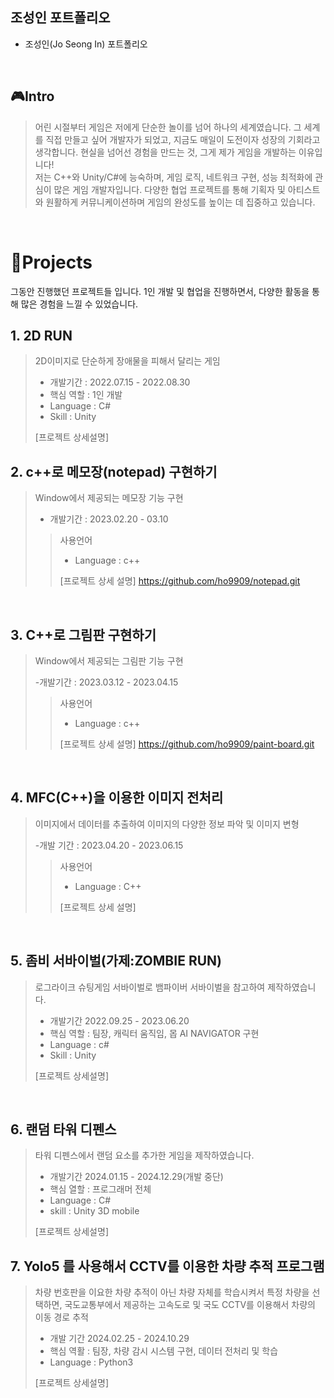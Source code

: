 ## 조성인 포트폴리오
 - 조성인(Jo Seong In) 포트폴리오

<br />

## 🎮Intro
> 어린 시절부터 게임은 저에게 단순한 놀이를 넘어 하나의 세계였습니다.
> 그 세계를 직접 만들고 싶어 개발자가 되었고, 지금도 매일이 도전이자 성장의 기회라고 생각합니다.
> 현실을 넘어선 경험을 만드는 것, 그게 제가 게임을 개발하는 이유입니다!
> <br />
> 저는 C++와 Unity/C#에 능숙하며, 게임 로직, 네트워크 구현, 성능 최적화에 관심이 많은 게임 개발자입니다.
> 다양한 협업 프로젝트를 통해 기획자 및 아티스트와 원활하게 커뮤니케이션하며 게임의 완성도를 높이는 데 집중하고 있습니다.

<br />

# 📝Projects
그동안 진행했던 프로젝트들 입니다.
1인 개발 및 협업을 진행하면서, 다양한 활동을 통해 많은 경험을 느낄 수 있었습니다.

## 1. 2D RUN
> 2D이미지로 단순하게 장애물을 피해서 달리는 게임
>
> - 개발기간 : 2022.07.15 - 2022.08.30
> - 핵심 역할 : 1인 개발
> - Language : C#
> - Skill : Unity
>
> [프로젝트 상세설명] 


## 2. c++로 메모장(notepad) 구현하기
> Window에서 제공되는 메모장 기능 구현
>
> - 개발기간 : 2023.02.20 - 03.10
>
>> 사용언어
>> - Language : c++
>>
>> [프로젝트 상세 설명] https://github.com/ho9909/notepad.git
>>

<br />

## 3. C++로 그림판 구현하기
> Window에서 제공되는 그림판 기능 구현
>
> -개발기간 : 2023.03.12 - 2023.04.15
>
>> 사용언어
>> - Language : c++
>>
>> [프로젝트 상세 설명] https://github.com/ho9909/paint-board.git
>>

<br />

## 4. MFC(C++)을 이용한 이미지 전처리
> 이미지에서 데이터를 추출하여 이미지의 다양한 정보 파악 및 이미지 변형
>
> -개발 기간 : 2023.04.20 - 2023.06.15
>
>> 사용언어
>> - Language : C++
>>
>> [프로젝트 상세 설명]
>>

<br />

## 5. 좀비 서바이벌(가제:ZOMBIE RUN)
> 로그라이크 슈팅게임 서바이벌로 뱀파이버 서바이벌을 참고하여 제작하였습니다.
>
> - 개발기간 2022.09.25 - 2023.06.20
> - 핵심 역할 : 팀장, 캐릭터 움직임, 몹 AI NAVIGATOR 구현
> - Language : c#
> - Skill : Unity
> 
> [프로젝트 상세설명]

<br />

## 6. 랜덤 타워 디펜스
> 타워 디펜스에서 랜덤 요소를 추가한 게임을 제작하였습니다.
>
> - 개발기간 2024.01.15 - 2024.12.29(개발 중단)
> - 핵심 열할 : 프로그래머 전체
> - Language : C#
> - skill : Unity 3D mobile
>
> [프로젝트 상세설명]

## 7. Yolo5 를 사용해서 CCTV를 이용한 차량 추적 프로그램
> 차량 번호판을 이요한 차량 추적이 아닌 차량 자체를 학습시켜서 특정 차량을 선택하면, 국도교통부에서 제공하는 고속도로 및 국도 CCTV를 이용해서 차량의 이동 경로 추적
>
> - 개발 기간 2024.02.25 - 2024.10.29
> - 핵심 역활 : 팀장, 차량 감시 시스템 구현, 데이터 전처리 및 학습
> - Language : Python3
>
>  [프로젝트 상세설명]
